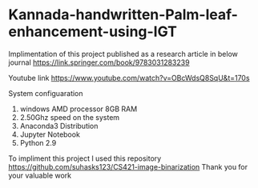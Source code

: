#  Kannada-handwritten-Palm-leaf-enhancement-using-IGT
 Implimentation of this project published as a research article in below journal
 https://link.springer.com/book/9783031283239
 
Youtube link
https://www.youtube.com/watch?v=OBcWdsQ8SqU&t=170s

System configuaration
 
 1. windows AMD processor 8GB RAM 
 2. 2.50Ghz speed on the system 
 3. Anaconda3 Distribution
 4. Jupyter Notebook
 5. Python 2.9 
  
 To impliment this project I used this repository https://github.com/suhasks123/CS421-image-binarization Thank you for your valuable work

